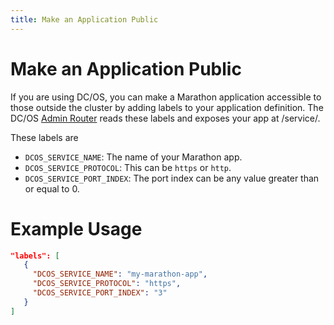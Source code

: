 ```yaml
---
title: Make an Application Public
---
```


# Make an Application Public

If you are using DC/OS, you can make a Marathon application accessible to those outside the cluster by adding labels to your application definition. The DC/OS [Admin Router](https://github.com/mesosphere/adminrouter-public) reads these labels and exposes your app at /service/<marathon-app-name>.

These labels are

- `DCOS_SERVICE_NAME`: The name of your Marathon app.
- `DCOS_SERVICE_PROTOCOL`: This can be `https` or `http`.
- `DCOS_SERVICE_PORT_INDEX`: The port index can be any value greater than or equal to 0.


# Example Usage

```json
"labels": [
   {
     "DCOS_SERVICE_NAME": "my-marathon-app",
     "DCOS_SERVICE_PROTOCOL": "https",
     "DCOS_SERVICE_PORT_INDEX": "3"
   }
]
```
